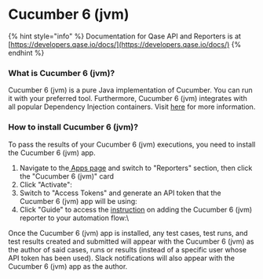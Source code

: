 # Cucumber 6 (jvm)

{% hint style="info" %}
Documentation for Qase API and Reporters is at [https://developers.qase.io/docs/](https://developers.qase.io/docs/)
{% endhint %}

### What is Cucumber 6 (jvm)?

Cucumber 6 (jvm) is a pure Java implementation of Cucumber. You can run it with your preferred tool. Furthermore, Cucumber 6 (jvm) integrates with all popular Dependency Injection containers. Visit [here](https://cucumber.io/docs/installation/java/#dependency-injection) for more information.

### How to install Cucumber 6 (jvm)?

To pass the results of your Cucumber 6 (jvm) executions, you need to install the Cucumber 6 (jvm) app.

1. Navigate to the[ Apps page](https://app.qase.io/apps) and switch to "Reporters" section, then click the "Cucumber 6 (jvm)" card
2. Click "Activate":
3. Switch to "Access Tokens" and generate an API token that the Cucumber 6 (jvm) app will be using:
4. Click "Guide" to access the [instruction](https://github.com/qase-tms/qase-java/tree/main/qase-cucumber-v6-reporter) on adding the Cucumber 6 (jvm) reporter to your automation flow:\


Once the Cucumber 6 (jvm) app is installed, any test cases, test runs, and test results created and submitted will appear with the Cucumber 6 (jvm) as the author of said cases, runs or results (instead of a specific user whose API token has been used). Slack notifications will also appear with the Cucumber 6 (jvm) app as the author.
